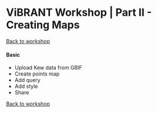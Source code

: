 ViBRANT Workshop | Part II - Creating Maps
== 

[Back to workshop](/Vizzuality/CartoDB-Tutorials/tree/master/vibrant)

#### Basic

 * Upload Kew data from GBIF
 * Create points map
 * Add query
 * Add style
 * Share

[Back to workshop](/Vizzuality/CartoDB-Tutorials/tree/master/vibrant)







